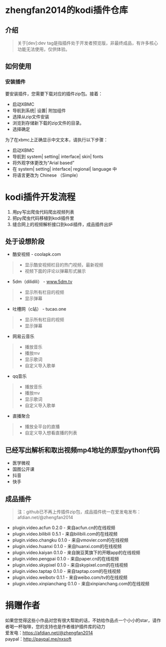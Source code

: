 # zhengfan2014的kodi插件仓库
## 介绍

> 关于[dev]:dev tag是指插件处于开发者预览版，非最终成品，有许多核心功能无法使用，仅供体验。
## 如何使用
### 安装插件
要安装插件，您需要下载对应的插件zip包。接着：  

- 启动XBMC
- 导航到系统| 设置| 附加组件
- 选择从zip文件安装
- 浏览到存储新下载的zip文件的目录。
- 选择确定

为了在xbmc上正确显示中文文本，请执行以下步骤：  

- 启动XBMC
- 导航到 system| setting| interface| skin| fonts
- 将外观字体更改为“Arial based”
- 在 system| setting| interface| regional| language 中
- 将语言更改为 Chinese （Simple）

# kodi插件开发流程

1. 用py写出爬虫代码爬出视频列表
2. 把py爬虫代码移植到kodi插件里
3. 缝合网上的视频解析接口到kodi插件，成品插件出炉

## 处于设想阶段
- 酷安视频 - coolapk.com
> - 显示酷安视频栏目的热门视频，最新视频
> - 视频下面的评论以弹幕形式展示

- 5dm（dilidili） -  www.5dm.tv
> - 显示所有栏目的视频
> - 显示弹幕

- 吐槽网（c站） - tucao.one
> - 显示所有栏目的视频
> - 显示弹幕

- 网易云音乐
> - 播放音乐
> - 播放mv
> - 显示歌词
> - 自定义导入歌单

- qq音乐
> - 播放音乐
> - 播放mv
> - 显示歌词
> - 自定义导入歌单

- 直播聚合
> - 播放全平台的直播
> - 自定义导入想看直播的列表

## 已经写出解析和取出视频mp4地址的原型python代码

- 医学微视
- 国图公开课
- 抖音
- 快手

## 成品插件
>  注：github已不再上传插件zip包，成品插件统一在爱发电发布：afdian.net/@zhengfan2014
- plugin.video.acfun        0.2.0 - 来自acfun.cn的在线视频
- plugin.video.bilibili     0.5.1 - 来自bilibili.com的在线视频
- plugin.video.changku      0.1.0 - 来自vmovier.com的在线视频
- plugin.video.huanxi       0.1.0 - 来自huanxi.com的在线视频
- plugin.video.kaiyan       0.1.0 - 来自豌豆荚旗下的开眼app的在线视频
- plugin.video.pengpai      0.1.0 - 来自paper.cn的在线视频
- plugin.video.skypixel     0.1.0 - 来自skypixel.com的在线视频
- plugin.video.taptap       0.1.0 - 来自taptap.com的在线视频
- plugin.video.weibotv      0.1.1 - 来自weibo.com/tv的在线视频
- plugin.video.xinpianchang 0.1.0 - 来自xinpianchang.com的在线视频
# 捐赠作者
如果您觉得这些小作品对您有很大帮助的话，不妨给作品点一个小小的star，请作者喝一杯咖啡，您的支持也是作者维护插件库的动力  
爱发电：https://afdian.net/@zhengfan2014  
paypal：http://paypal.me/nxsoft


